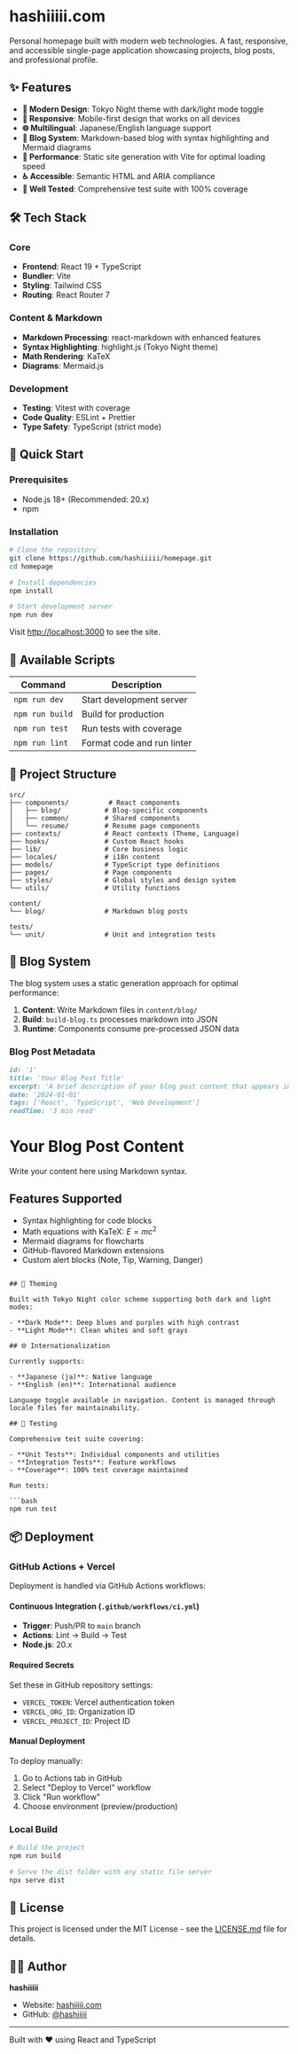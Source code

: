 # hashiiiii.com

Personal homepage built with modern web technologies. A fast, responsive, and accessible single-page application showcasing projects, blog posts, and professional profile.

## ✨ Features

- **🎨 Modern Design**: Tokyo Night theme with dark/light mode toggle
- **📱 Responsive**: Mobile-first design that works on all devices
- **🌐 Multilingual**: Japanese/English language support
- **📝 Blog System**: Markdown-based blog with syntax highlighting and Mermaid diagrams
- **🚀 Performance**: Static site generation with Vite for optimal loading speed
- **♿ Accessible**: Semantic HTML and ARIA compliance
- **🧪 Well Tested**: Comprehensive test suite with 100% coverage

## 🛠 Tech Stack

### Core

- **Frontend**: React 19 + TypeScript
- **Bundler**: Vite
- **Styling**: Tailwind CSS
- **Routing**: React Router 7

### Content & Markdown

- **Markdown Processing**: react-markdown with enhanced features
- **Syntax Highlighting**: highlight.js (Tokyo Night theme)
- **Math Rendering**: KaTeX
- **Diagrams**: Mermaid.js

### Development

- **Testing**: Vitest with coverage
- **Code Quality**: ESLint + Prettier
- **Type Safety**: TypeScript (strict mode)

## 🚀 Quick Start

### Prerequisites

- Node.js 18+ (Recommended: 20.x)
- npm

### Installation

```bash
# Clone the repository
git clone https://github.com/hashiiiii/homepage.git
cd homepage

# Install dependencies
npm install

# Start development server
npm run dev
```

Visit [http://localhost:3000](http://localhost:3000) to see the site.

## 📜 Available Scripts

| Command         | Description                |
| --------------- | -------------------------- |
| `npm run dev`   | Start development server   |
| `npm run build` | Build for production       |
| `npm run test`  | Run tests with coverage    |
| `npm run lint`  | Format code and run linter |

## 📁 Project Structure

```
src/
├── components/          # React components
│   ├── blog/           # Blog-specific components
│   ├── common/         # Shared components
│   └── resume/         # Resume page components
├── contexts/           # React contexts (Theme, Language)
├── hooks/              # Custom React hooks
├── lib/                # Core business logic
├── locales/            # i18n content
├── models/             # TypeScript type definitions
├── pages/              # Page components
├── styles/             # Global styles and design system
└── utils/              # Utility functions

content/
└── blog/               # Markdown blog posts

tests/
└── unit/               # Unit and integration tests
```

## 📝 Blog System

The blog system uses a static generation approach for optimal performance:

1. **Content**: Write Markdown files in `content/blog/`
2. **Build**: `build-blog.ts` processes markdown into JSON
3. **Runtime**: Components consume pre-processed JSON data

### Blog Post Metadata

```markdown
id: '1'
title: 'Your Blog Post Title'
excerpt: 'A brief description of your blog post content that appears in the blog list.'
date: '2024-01-01'
tags: ['React', 'TypeScript', 'Web Development']
readTime: '3 min read'
```

# Your Blog Post Content

Write your content here using Markdown syntax.

## Features Supported

- Syntax highlighting for code blocks
- Math equations with KaTeX: $E = mc^2$
- Mermaid diagrams for flowcharts
- GitHub-flavored Markdown extensions
- Custom alert blocks (Note, Tip, Warning, Danger)

````

## 🎨 Theming

Built with Tokyo Night color scheme supporting both dark and light modes:

- **Dark Mode**: Deep blues and purples with high contrast
- **Light Mode**: Clean whites and soft grays

## 🌐 Internationalization

Currently supports:

- **Japanese (ja)**: Native language
- **English (en)**: International audience

Language toggle available in navigation. Content is managed through locale files for maintainability.

## 🧪 Testing

Comprehensive test suite covering:

- **Unit Tests**: Individual components and utilities
- **Integration Tests**: Feature workflows
- **Coverage**: 100% test coverage maintained

Run tests:

```bash
npm run test
````

## 📦 Deployment

### GitHub Actions + Vercel

Deployment is handled via GitHub Actions workflows:

#### Continuous Integration (`.github/workflows/ci.yml`)

- **Trigger**: Push/PR to `main` branch
- **Actions**: Lint → Build → Test
- **Node.js**: 20.x

#### Required Secrets

Set these in GitHub repository settings:

- `VERCEL_TOKEN`: Vercel authentication token
- `VERCEL_ORG_ID`: Organization ID
- `VERCEL_PROJECT_ID`: Project ID

#### Manual Deployment

To deploy manually:

1. Go to Actions tab in GitHub
2. Select "Deploy to Vercel" workflow
3. Click "Run workflow"
4. Choose environment (preview/production)

### Local Build

```bash
# Build the project
npm run build

# Serve the dist folder with any static file server
npx serve dist
```

## 📄 License

This project is licensed under the MIT License - see the [LICENSE.md](LICENSE.md) file for details.

## 👨‍💻 Author

**hashiiiii**

- Website: [hashiiiii.com](https://hashiiiii.com)
- GitHub: [@hashiiiii](https://github.com/hashiiiii)

---

Built with ❤️ using React and TypeScript
